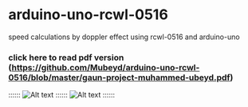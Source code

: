 # arduino-uno-rcwl-0516
speed calculations by doppler effect using rcwl-0516 and arduino-uno


### click here to read pdf version (https://github.com/Mubeyd/arduino-uno-rcwl-0516/blob/master/gaun-project-muhammed-ubeyd.pdf)


   ::::::
![Alt text](https://github.com/Mubeyd/arduino-uno-rcwl-0516/blob/master/images/123123123123.PNG)
   ::::::
![Alt text](https://github.com/Mubeyd/arduino-uno-rcwl-0516/blob/master/images/13131321.PNG)
   ::::::